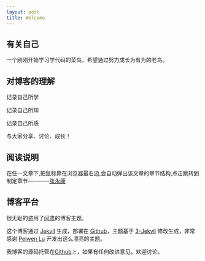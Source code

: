 ```yaml
---
layout: post
title: Welcome
---
```

## 有关自己

一个刚刚开始学习学代码的菜鸟，希望通过努力成长为有为的老鸟。

## 对博客的理解

记录自己所学

记录自己所知

记录自己所感

与大家分享、讨论、成长！

## 阅读说明

在任一文章下,把鼠标靠在浏览器最右边,会自动弹出该文章的章节结构,点击跳转到制定章节————[张永康](http://zykzhang.github.io/)

## 博客平台

很无耻的盗用了[闫肃](https://github.com/suyan/suyan.github.io)的博客主题。

这个博客通过 [Jekyll](http://jekyllrb.com/) 生成，部署在 [Github](https://pages.github.com)，主题基于 [3-Jekyll](https://github.com/P233/3-Jekyll) 修改生成，非常感谢 [Peiwen Lu](https://github.com/P233) 开发出这么漂亮的主题。

我博客的源码托管在[Github](https://github.com/wenbaoquan/blog)上，如果有任何改进意见，欢迎讨论。